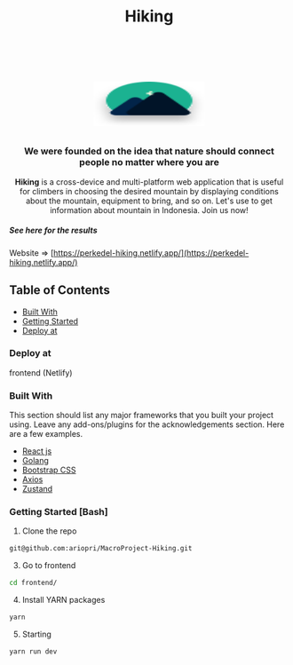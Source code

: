 <!-- PROJECT LOGO -->
<h1 align="center">Hiking<h1>
<br />
<p align="center">
  <a href="https://github.com/ariopri/MacroProject-Hiking">
    <img src="./frontend/src/assets/logo.svg" alt="Logo" width="200" height="80">
  </a>

  <h3 align="center">We were founded on the idea 
that nature should connect people no matter where you are
</h3>

  <p align="center">
    <strong>Hiking</strong> is a cross-device and multi-platform web application that is useful for climbers in choosing the desired mountain by displaying conditions about the mountain, equipment to bring, and so on. Let's use  to get information about mountain in Indonesia. Join us now!

</p>

##### See here for the results
Website => [https://perkedel-hiking.netlify.app/](https://perkedel-hiking.netlify.app/)


<!-- TABLE OF CONTENTS -->
## Table of Contents

* [Built With](#built-with)
* [Getting Started](#getting-started)
* [Deploy at](#deploy-at)


### Deploy at
frontend (Netlify)

### Built With
This section should list any major frameworks that you built your project using. Leave any add-ons/plugins for the acknowledgements section. Here are a few examples.
* [React js](https://reactjs.org/)
* [Golang](https://go.dev/)
* [Bootstrap CSS](https://getbootstrap.com/)
* [Axios](https://axios-http.com/docs/intro)
* [Zustand](https://github.com/pmndrs/zustand)

<!-- GETTING STARTED -->
### Getting Started [Bash]
1. Clone the repo
```sh
git@github.com:ariopri/MacroProject-Hiking.git
```
3. Go to frontend
```sh
cd frontend/
```
4. Install YARN packages
```sh
yarn
```
5. Starting
```JS
yarn run dev
```

